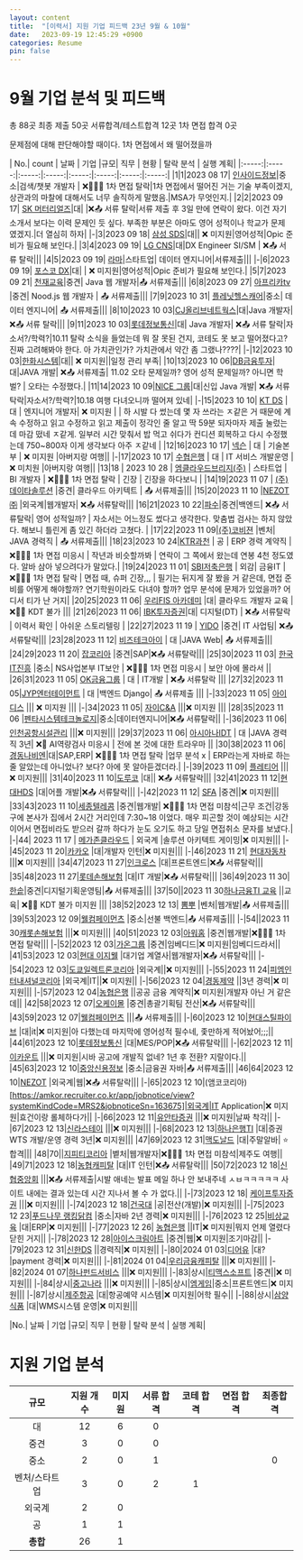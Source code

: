 ```yaml
---
layout: content
title:  "[이력서] 지원 기업 피드백 23년 9월 & 10월"
date:   2023-09-19 12:45:29 +0900
categories: Resume
pin: false
---
```



# 9월 기업 분석 및 피드백

총 88곳
최종 제출 50곳
서류합격/테스트합격 12곳
1차 면접 합격 0곳

문제점에 대해 판단해야할 때이다. 1차 면접에서 왜 떨어졌을까


| No.| count |  날짜  | 기업 |규모| 직무 | 현황 | 탈락 분석 | 실행 계획|
|:-----:|:-----:|:-----:|:-----:|:-----:|:-----:|:-----:|:-----:|
|1|1|2023 08 17| [인사이드정보](https://www.jobkorea.co.kr/Recruit/GI_Read/42578660)|중소|검색/챗봇 개발자 | ❌👨‍👨‍👦 1차 면접 탈락|1차 면접에서 떨어진 거는 기술 부족이겠지, 상관과의 마찰에 대해서도 너무 솔직하게 말했음.|MSA가 무엇인지.|
|2|2|2023 09 17| [SK 머터리얼즈]()|대| |❌📤 서류 탈락|서류 제출 후 3일 만에 연락이 왔다. 이건 자기소개서 보다는 이력 문제인 듯 싶다. 부족한 부분은 아마도 영어 성적이나 학교가 문제 였겠지.|더 열심히 하자|
|-|3|2023 09 18| [삼성 SDS]()|대|| ❌ 미지원|영어성적|Opic 준비가 필요해 보인다.|
|3|4|2023 09 19| [LG CNS]()|대|DX Engineer SI/SM | ❌📤 서류 탈락|||
|4|5|2023 09 19| [라마](https://www.jobkorea.co.kr/Recruit/GI_Read/42661062?Oem_Code=C1)|스타트업| 데이터 엔지니어|서류제출|||
|-|6|2023 09 19| [포스코 DX]()|대| | ❌ 미지원|영어성적|Opic 준비가 필요해 보인다.|
|5|7|2023 09 21| [천재교육](https://www.jobkorea.co.kr/Recruit/GI_Read/42685332?Oem_Code=C1&logpath=1&stext=자바&listno=13)|중견| Java 웹 개발자|📤 서류제출|||
|6|8|2023 09 27| [아프리카tv](https://www.jobkorea.co.kr/Recruit/GI_Read/42868987?Oem_Code=C1) |중견| Nood.js 웹 개발자 | 📤 서류제출|||
|7|9|2023 10 31| [플레닛헬스캐어](https://www.jobkorea.co.kr/Recruit/GI_Read/42863489?Oem_Code=C1)|중소| 데이터 엔지니어| 📤 서류제출|||
|8|10|2023 10 03|[CJ올리브네트웍스](https://recruit.cj.net/recruit/ko/recruit/recruit/detail.fo?zz_jo_num=7647)|대|Java 개발자| ❌📤 서류 탈락|||
|9|11|2023 10 03|[롯데정보통신](https://recruit.lotte.co.kr/apply/announcement/detail/21115485?compcd=?id=bookmark1000)|대| Java 개발자| ❌📤 서류 탈락|자소서?/학력?|10.11 탈락 소식을 들었는데 뭐 잘 못된 건지, 코테도 못 보고 떨어졌다고? 진짜 고려해봐야 한다. 아 가치관인가? 가치관에서 약간 좀 그랬나????|
|-|12|2023 10 03|[한화시스템](https://www.hanwhain.com/web/apply/notification/view.do?rtSeq=11007)|대|| ❌ 미지원||일정 관리 부족|
|10|13|2023 10 06|[DB금융투자](https://dbgroup.recruiter.co.kr/app/jobnotice/view?systemKindCode=MRS2&jobnoticeSn=155109)|대|JAVA 개발| ❌📤 서류제출| 11.02 오타 문제일까? 영어 성적 문제일까? 아니면 학벌? | 오타는 수정했다.|
|11|14|2023 10 09|[NICE 그룹](https://nice.recruiter.co.kr/app/jobnotice/view?systemKindCode=MRS2&jobnoticeSn=158255)|대|신입 Java 개발| ❌📤 서류 탁락|자소서?/학력?|10.18 여행 다녀오니까 떨어져 있네|
|-|15|2023 10 10| [KT DS](https://recruit.kt.com/careers/157809) | 대 | 엔지니어 개발자| ❌ 미지원 | | 하 시발 다 썼는데 몇 자 쓰라는 ㅈ같은 거 때문에 계속 수정하고 읽고 수정하고 읽고 제출이 정각인 줄 알고 딱 59분 되자마자 제출 눌렀는데 마감 떴네 ㅈ같게. 일부러 시간 맞춰서 밥 먹고 쉬다가 컨디션 회복하고 다시 수정했는데 750~800자 이게 생각보다 아주 ㅈ같네 |
|12|16|2023 10 17| [넥슨](https://career.nexon.com/user/recruit/member/postDetail?joinCorp=NX&reNo=20230255) | 대 | 기술본부 | ❌ 미지원 |아버지랑 여행||
|-|17|2023 10 17| [수협은행](https://shbank.incruit.com/hire/viewhire.asp?projectid=104) | 대 | IT 서비스 개발운영 | ❌ 미치원 |아버지랑 여행||
|13|18 | 2023 10 28 | [엠클라우드브리지(주)](https://www.jobkorea.co.kr/Recruit/GI_Read/42860442?Oem_Code=C1&logpath=1&stext=BI&listno=1) | 스타트업 | BI 개발자 | ❌👨‍👨‍👦 1차 면접 탈락 | 긴장 | 긴장을 하다보니 |
|14|19|2023 11 07 | [(주)데이타솔루션](https://www.jobkorea.co.kr/Recruit/GI_Read/42829254?Oem_Code=C1&logpath=1&stext=BI&listno=5) |중견| 클라우드 아키텍트 | 📤 서류제출|||
|15|20|2023 11 10 |[NEZOT㈜](https://www.jobkorea.co.kr/Recruit/GI_Read/43088314?Oem_Code=C1)  |외국계|웹개발자| ❌📤 서류탈락|||
|16|21|2023 10 22|[파수](https://recruit.fasoo.com/apply/233)|중견|백엔드| ❌📤 서류탈락| 영어 성적일까? | 자소서는 어느정도 썼다고 생각한다. 맞춤법 검사는 하지 않았다. 해보니 틀린게 좀 있긴 하더라 고쳤다. |
|17|22|2023 11 09|[(주)코비젼](https://www.jobkorea.co.kr/Recruit/GI_Read/43040731)  |벤처| JAVA 경력직 | 📤 서류제출|||
|18|23|2023 10 24|[KTR과천](https://www.jobkorea.co.kr/User/PositionOffer/View?idx=55020315&mem_Type_Code=C&reload=n)  | 공 | ERP 경력 계약직 | ❌👨‍👨‍👦 1차 면접 미응시 | 작년과 비슷할까봐 | 연락이 그 쪽에서 왔는데 연봉 4천 정도였다. 알바 삼아 넣으려다가 말았다.|
|19|24|2023 11 01| [SBI저축은행](https://sbisb.recruiter.co.kr/app/jobnotice/view?systemKindCode=MRS2&jobnoticeSn=153818) | 외감| 금융IT |  ❌👨‍👨‍👦 1차 면접 탈락 | 면접 때, 슈퍼 긴장,,, | 필기는 뒤지게 잘 봤을 거 같은데, 면접 준비를 어떻게 해야할까? 연기학원이라도 다녀야 할까? 업무 분석에 문제가 있었을까? 어디서 티가 난 거지|
|20|25|2023 11 06| [우리FIS 아카데미](http://woorifisa.com) |대| 클라우드 개발자 교육 | ❌🤦‍♂️ KDT 불가 |||
|21|26|2023 11 06| [IBK투자증권](https://jrs.jobkorea.co.kr/ibks/ibks23/Agi/Invite)|대| 디지털(DT) | ❌📤 서류탈락 | 이력서 확인 | 아쉬운 스토리텔링 |
|22|27|2023 11 19 | [YIDO](https://www.jobkorea.co.kr/Recruit/GI_Read/43169916) |중견| IT 사업팀| ❌📤 서류탈락|||
|23|28|2023 11 12| [비즈테크아이](https://www.jobkorea.co.kr/Recruit/GI_Read/43065187?Oem_Code=C1) | 대 |JAVA Web| 📤 서류제출|||
|24|29|2023 11 20| [잡코리아](https://www.jobkorea.co.kr/Recruit/Booth_GI_Read/43220720?Oem_Code=C1&productType=VVIP&logpath=0) |중견|SAP|❌📤 서류탈락|||
|25|30|2023 11 03| [한국IT진흥](https://www.jobkorea.co.kr/Recruit/Booth_GI_Read/43113693?Oem_Code=C1&productType=TopClass&logpath=0) |중소| NS사업본부 IT보안 | ❌👨‍👨‍👦 1차 면접 미응시 | 보안 아에 몰라서 ||
|26|31|2023 11 05| [OK금융그룹](https://ok.recruiter.co.kr/app/jobnotice/view?systemKindCode=MRS2&jobnoticeSn=160163) | 대 | IT개발 | ❌📤 서류탈락 |||
|27|32|2023 11 05|[JYP엔터테이먼트](https://recruit.jype.com/Recruit/Detail?Seq=707&Page=3&PageSize=12&RcTP=0&TempSaveST=False&ExpST=13&CampusST=0&State=0&SuppUseYN=False)  | 대 |백엔드 Django| 📤 서류제출 |||
|-|33|2023 11 05| [아이디스](https://recruit.idis.co.kr:1007/_service/idis/apply_site/apply/recruit_default.asp) ||| ❌ 미지원 |||
|-|34|2023 11 05| [자이C&A](https://xicna.recruiter.co.kr/app/jobnotice/view?systemKindCode=MRS2&jobnoticeSn=160126) |||❌ 미지원 |||
|28|35|2023 11 06 |[펜타시스템테크놀로지](https://www.jobkorea.co.kr/Recruit/GI_Read/43126987?Oem_Code=C1&sc=67)|중소|데이터엔지니어|❌📤 서류탈락||
|-|36|2023 11 06| [인천공항시설관리](https://airportfc.scout.co.kr/jobinfo/jobinfo_view.asp?ID=1022) |||❌ 미지원|||
|29|37|2023 11 06| [아시아나IDT](https://asianaidt.recruiter.co.kr/app/jobnotice/view?systemKindCode=MRS2&jobnoticeSn=160928) | 대 |JAVA 경력직 3년| ❌🤖 AI역량검사 미응시 | 전에 본 것에 대한 트라우마 ||
|30|38|2023 11 06| [경동나비엔](https://recruit.kdfamily.co.kr/info/recruit-detail.do?idx=1110)|대|SAP,ERP| ❌👨‍👨‍👦 1차 면접 탈락 |업무 분석 x | ERP라는게 자바로 하는 줄 알았는데 아니었나? 보다? 아에 못 알아듣겠더라.|
|-|39|2023 11 09| [플레티어](https://career.plateer.com/2023) |||❌ 미지원|||
|31|40|2023 11 10|[도루코](https://dorco.recruiter.co.kr/app/jobnotice/view?systemKindCode=MRS2&jobnoticeSn=161026) |대|| ❌📤 서류탈락|||
|32|41|2023 11 12|[현대HDS](https://www.hyundaihds.co.kr/homepage/recruit/selectAdoptionDetail.do) |대|어플 개발|❌📤 서류탈락|||
|-|42|2023 11 12| [SFA](https://recruit.sfa.co.kr/sfa/recruit?id=981&pg=1) |중견||❌ 미지원|||
|33|43|2023 11 10|[세종텔레콤](https://www.jobkorea.co.kr/Recruit/GI_Read/43201186?Oem_Code=C1) |중견|웹개발| ❌👨‍👨‍👦 1차 면접 미참석|근무 조건|강동구에 본사가 집에서 2시간 거리인데 7:30~18 이었다. 매우 피곤할 것이 예상되는 시간이어서 면접비라도 받으러 갈까 하다가 눈도 오기도 하고 당일 면접취소 문자를 보냈다.|
|-|44| 2023 11 17  | [메가존클라우드](https://xmukacmt.ninehire.site/job_posting/Z0bpi6pd?lang=en) | 외국계 |솔루션 아키텍트 게이밍|❌ 미지원|||
|-|45|2023 11 20|[카카오](https://careers.kakao.com/jobs/P-13426) |대|개발자 인턴|❌ 미지원|||
|-|46|2023 11 21| [현대자동차](https://talent.hyundai.com/apply/applyView.hc?recuYy=2023&recuType=N2&recuCls=549) |||❌ 미지원|||
|34|47|2023 11 27|[인크로스](https://thecareers.sktelecom.com/Recruit/Detail/3939) |대|프론트엔드|❌📤 서류탈락|||
|35|48|2023 11 27|[롯데손해보험](https://lotteins.recruiter.co.kr/app/jobnotice/view?systemKindCode=MRS2&jobnoticeSn=163215) |대|IT 개발|❌📤 서류탈락|||
|36|49|2023 11 30| [한솥](https://www.jobkorea.co.kr/Recruit/GI_Read/43353008?Oem_Code=C1)|중견|디지털기획운영팀|📤 서류제출|||
|37|50||2023 11 30[하나금융TI 교육](https://hanati.recruiter.co.kr/app/jobnotice/view?systemKindCode=MRS2&jobnoticeSn=159130) ||교육| ❌🤦‍♂️ KDT 불가 미지원 |||
|38|52|2023 12 13| [뽐뿌](https://www.jobkorea.co.kr/Recruit/GI_Read/43317169?Oem_Code=C1&sc=7) |벤처|웹개발|📤 서류제출|||
|39|53|2023 12 09|[웰컴페이먼츠](https://www.jobkorea.co.kr/Recruit/GI_Read/43401346?Oem_Code=C1&sc=7) |중소|선불 백엔드|📤 서류제출|||
|-|54||2023 11 30[캐롯손해보험](https://career.carrotins.com/opening) |||❌ 미지원|||
|40|51|2023 12 03|[아워홈](https://recruit.ourhome.co.kr/recruitview.do) |중견|웹개발|❌👨‍👨‍👦 1차 면접 탈락|||
|-|52|2023 12 03|[가온그룹](https://www.jobkorea.co.kr/Recruit/GI_Read/43400719?Oem_Code=C1) |중견|임베디드|❌ 미지원|임베디드라서||
|41|53|2023 12 03|[현대 이지웰](https://www.jobkorea.co.kr/Recruit/GI_Read/43416590?Oem_Code=C1&logpath=1&stext=쇼핑몰%20개발&listno=49) |대기업 계열사|웹개발자|❌📤 서류탈락|||
|-|54|2023 12 03|[도쿄일렉트론코리아](https://tel.recruiter.co.kr/app/jobnotice/view?systemKindCode=MRS2&jobnoticeSn=163190) |외국계||❌ 미지원|||
|-|55|2023 11 24|[피엠인터내셔널코리아](https://www.jobkorea.co.kr/Recruit/GI_Read/42950635?Oem_Code=C1&sc=7) |외국계|IT||❌ 미지원||
|-|56|2023 12 04|[경동제약](https://www.jobkorea.co.kr/Recruit/GI_Read/43378322?Oem_Code=C1) ||3년 경력|❌ 미지원|||
|-|57|2023 12 04|[농협은행](https://with.nonghyup.com/jbnf/jbnfDtl.do?jbnfSqno=61772) ||공공 금융 계약직|❌ 미지원|개발자 아닌 거 같은데||
|42|58|2023 12 07|[오케이몰](https://www.jobkorea.co.kr/Recruit/GI_Read/43408970?Oem_Code=C1&sc=7) |중견|총괄기획팀 전산|❌📤 서류탈락|||
|43|59|2023 12 07|[웰컴페이먼츠](https://www.jobkorea.co.kr/Recruit/GI_Read/43268101?GI_No=45725474) |||📤 서류제출|||
|-|60|2023 12 10|[현대스틸파이브](https://hyundaisteel-pipe.recruiter.co.kr/career/jobs/8828) |대|it|❌ 미지원|아 다했는데 마지막에 영어성적 필수네, 좇만하게 적어놨어;;;||
|44|61|2023 12 10|[롯데정보통신](https://recruit.lotte.co.kr/apply/announcement/detail/21187962?compcd=?id=bookmark1004) |대|MES/POP|❌📤 서류탈락|||
|-|62|2023 12 11|[이카운트](https://www.jobkorea.co.kr/Recruit/GI_Read/43445052?Oem_Code=C1&logpath=1&stext=해외%20근무%20개발자&listno=2) |||❌ 미지원|시바 공고에 개발직 없네? 1년 후 전환? 지랄이다.||
|45|63|2023 12 10|[중앙신용정보](https://www.jobkorea.co.kr/Recruit/GI_Read/43476464?Oem_Code=C1) |중소|금융권 자바|📤 서류제출|||
|46|64|2023 12 10|[NEZOT](https://www.jobkorea.co.kr/Recruit/GI_Read/43386877?Oem_Code=C1) |외국계|웹|❌📤 서류탈락|||
|-|65|2023 12 10|(앰코코리아)[https://amkor.recruiter.co.kr/app/jobnotice/view?systemKindCode=MRS2&jobnoticeSn=163675]|외국계|IT Application|❌ 미지원|효건이랑 롤체하다가||
|-|66|2023 12 11|[유안타증권](https://recruit.yuantakorea.com:4433/jobinfo/jobinfo_view.asp?ID=1753) |||❌ 미지원|날짜 착각||
|-|67|2023 12 13|[신라스테이](https://www.jobkorea.co.kr/Recruit/GI_Read/43315040?Oem_Code=C1&sc=7) |||❌ 미지원|||
|-|68|2023 12 13|[하나은행TI](https://hanati.recruiter.co.kr/app/jobnotice/view?systemKindCode=MRS2&jobnoticeSn=164460) |대|증권 WTS 개발/운영 경력 3년|❌ 미지원|||
|47|69|2023 12 31|[맥도날드](https://mcdonalds.recruiter.co.kr/app/jobnotice/view?systemKindCode=MRS2&jobnoticeSn=128408) |대|주말알바| ⭐️ 합격|||
|48|70||[지피티코리아]() |벹처|웹개발자|❌👨‍👨‍👦 1차 면접 미참석|제주도 여행||
|49|71|2023 12 18|[농협캐피탈](https://nhcapital.career.co.kr) |대|IT 인턴|❌📤 서류탈락|||
|50|72|2023 12 18|[신협중앙회](https://cu.saramin.co.kr/_service/cu/apply_site/apply/recruit_default.asp) |||❌📤 서류제출|시발 애네는 발표 메일 하나 안 보내주네 ㅅㅂㅋㅋㅋㅋㅋ 사이트 내에는 결과 있는데 시간 지나서 볼 수 가 없다.||
|-|73|2023 12 18| [케이프투자증권](https://www.capefn.com/web/ir/HCD-020001.do) |||❌ 미지원|||
|-|74|2023 12 18|[건국대](http://www.konkuk.ac.kr/do/Index.do) |공|전산(개발)|❌ 미지원|||
|-|75|2023 12 23|[푸드나무 랭킹닭컴](https://www.jobkorea.co.kr/Recruit/GI_Read/43402500?Oem_Code=C1&logpath=1&stext=쇼핑몰%20개발&listno=1) |중소|자바 2년 경력|❌ 미지원|||
|-|76|2023 12 25|[비상교육](https://visang.recruiter.co.kr/app/jobnotice/view?systemKindCode=MRS2&jobnoticeSn=164380) |대|ERP|❌ 미지원|||
|-|77|2023 12 26| [농협은행](https://jrs.jobkorea.co.kr/nhbank/nhbank24/Agi/Invite) ||IT|❌ 미지원|뭐지 언제 열렸다 닫힌 거지||
|-|78|2023 12 28|[아이스크림아트](https://www.jobkorea.co.kr/Recruit/GI_Read/43441684?Oem_Code=C1) |중견|웹|❌ 미지원|조기마감||
|-|79|2023 12 31|[신한DS](https://shinhands.recruiter.co.kr/app/jobnotice/view?systemKindCode=MRS2&jobnoticeSn=154771) ||경력직|❌ 미지원||
|-|80|2024 01 03|[디어유](https://www.jobkorea.co.kr/Recruit/GI_Read/43472006?Oem_Code=C1) |대?|payment 경력|❌ 미지원|||
|-|81|2024 01 04|[우리금융캐피탈](https://woorifcapital.incruit.com/hire/viewhire.asp?projectid=102) |||❌ 미지원|||
|-|82|2024 01 07|[하나펀드서비스](https://www.jobkorea.co.kr/Recruit/GI_Read/43605591?Oem_Code=C1&PageGbn=ST) |||❌ 미지원|||
|-|83|상시|[티맥스소프트](https://tmaxsoft.recruiter.co.kr/app/jobnotice/view?systemKindCode=MRS2&jobnoticeSn=142081) |중견||❌ 미지원|||
|-|84|상시|[중고나라](https://joonggonara.ninehire.site/job_posting/z7pPlfBo) |||❌ 미지원|||
|-|85|상시|[엠게임](https://www.jobkorea.co.kr/Recruit/GI_Read/43251367?Oem_Code=C1)|중소|프론트엔드|❌ 미지원|||
|-|87|상시|[제주항공](https://recruit.jejuair.net) |대|항공예약 시스템|❌ 미지원|어학 필수||
|-|88|상시|[삼양식품](https://samyangfoods.career.greetinghr.com/o/87493) |대|WMS시스템 운영|❌ 미지원|||








|No.|  날짜  | 기업 |규모| 직무 | 현황 | 탈락 분석 | 실행 계획|

# 지원 기업 분석


|  규모 | 지원 개수 | 미지원 |서류 합격| 코테 합격 | 면접 합격 | 최종합격|
|:-----:|:-----:|:-----:|:-----:|:-----:|:-----:|:-----:|
| 대 | 12 | 6 |0 ||||
| 중견 | 3 | 0|0 |||||
| 중소 | 2 | 0|1 ||| 0 ||
| 벤처/스타트업 | 3 |0| 2 |1||||
| 외국계 |2|0||||||
| 공 |1|1||||||
| **총합** |26| 1 ||||||
